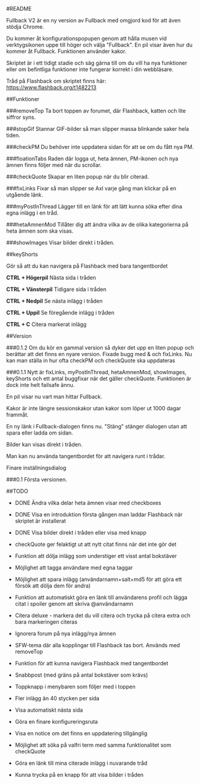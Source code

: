 #README

Fullback V2 är en ny version av Fullback med omgjord kod för att även stödja Chrome.

Du kommer åt konfigurationspopupen genom att hålla musen vid verktygsikonen uppe till höger och välja "Fullback".
En pil visar även hur du kommer åt Fullback. Funktionen använder kakor.

Skriptet är i ett tidigt stadie och säg gärna till om du vill ha nya funktioner eller om befintliga funktioner inte fungerar korrekt i din webbläsare.

Tråd på Flashback om skriptet finns här: https://www.flashback.org/t1482213

##Funktioner

###removeTop
Ta bort toppen av forumet, där Flashback, katten och lite siffror syns. 

###stopGif 
Stannar GIF-bilder så man slipper massa blinkande saker hela tiden.

###checkPM
Du behöver inte uppdatera sidan för att se om du fått nya PM.

###floationTabs
Raden där logga ut, heta ämnen, PM-ikonen och nya ämnen finns följer med när du scrollar.

###checkQuote
Skapar en liten popup när du blir citerad.

###fixLinks
Fixar så man slipper se Axl varje gång man klickar på en utgående länk.

###myPostInThread
Lägger till en länk för att lätt kunna söka efter dina egna inlägg i en tråd.

###hetaAmnenMod
Tillåter dig att ändra vilka av de olika kategorierna på heta ämnen som ska visas.

###showImages
Visar bilder direkt i tråden.

##keyShorts

Gör så att du kan navigera på Flashback med bara tangentbordet

**CTRL + Högerpil**
Nästa sida i tråden


**CTRL + Vänsterpil**
Tidigare sida i tråden


**CTRL + Nedpil**
Se nästa inlägg i tråden


**CTRL + Uppil**
Se föregående inlägg i tråden


**CTRL + C**
Citera markerat inlägg

##Version

###0.1.2
Om du kör en gammal version så dyker det upp en liten popup och berättar att det finns en nyare version.
Fixade bugg med & och fixLinks.
Nu kan man ställa in hur ofta checkPM och checkQuote ska uppdateras

###0.1.1
Nytt är fixLinks, myPostInThread, hetaAmnenMod, showImages, keyShorts och ett antal buggfixar när det gäller checkQuote. Funktionen är dock inte helt failsafe ännu.

En pil visar nu vart man hittar Fullback.

Kakor är inte längre sessionskakor utan kakor som löper ut 1000 dagar frammåt.

En ny länk i Fullback-dialogen finns nu. "Stäng" stänger dialogen utan att spara eller ladda om sidan.

Bilder kan visas direkt i tråden.

Man kan nu använda tangentbordet för att navigera runt i trådar.

Finare inställningsdialog

###0.1
Första versionen.

##TODO

- DONE Ändra vilka delar heta ämnen visar med checkboxes
- DONE Visa en introduktion första gången man laddar Flashback när skriptet är installerat
- DONE Visa bilder direkt i tråden eller visa med knapp

- checkQuote ger felaktigt ut att nytt citat finns när det inte gör det
- Funktion att dölja inlägg som understiger ett visst antal bokstäver
- Möjlighet att tagga användare med egna taggar
- Möjlighet att spara inlägg (användarnamn+salt+md5 för att göra ett försök att dölja dem för andra)
- Funktion att automatiskt göra en länk till användarens profil och lägga citat i spoiler genom att skriva @användarnamn
- Citera deluxe - markera det du vill citera och trycka på citera extra och bara markeringen citeras
- Ignorera forum på nya inlägg/nya ämnen
- SFW-tema där alla kopplingar till Flashback tas bort. Används med removeTop
- Funktion för att kunna navigera Flashback med tangentbordet
- Snabbpost (med gräns på antal bokstäver som krävs)
- Toppknapp i menybaren som följer med i toppen
- Fler inlägg än 40 stycken per sida
- Visa automatiskt nästa sida
- Göra en finare konfigureringsruta
- Visa en notice om det finns en uppdatering tillgänglig
- Möjlighet att söka på valfri term med samma funktionalitet som checkQuote
- Göra en länk till mina citerade inlägg i nuvarande tråd
- Kunna trycka på en knapp för att visa bilder i tråden